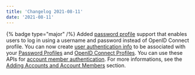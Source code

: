 ```yaml
---
title: 'Changelog 2021-08-11'
date: '2021-08-11'
---
```

{% badge type="major" /%} Added [password profile](/docs/single-sign-on/password-profiles-api/overview) support that enables users to log in using a username and password instead of OpenID Connect profile. You can now create [user authentication info](/docs/single-sign-on/user-authentication-info-api) to be associated with your [Password Profiles](/docs/single-sign-on/user-authentication-password-profiles-api) and [OpenID Connect Profiles](/docs/single-sign-on/user-authentication-openid-connect-profile-api). You can use these APIs for [account member authentication](/docs/commerce-cloud/accounts/using-account-management-api/account-member-authentication#using-username-and-password). For more informations, see the [Adding Accounts and Account Members](/docs/commerce-cloud/accounts/add-account-and-member) section.
